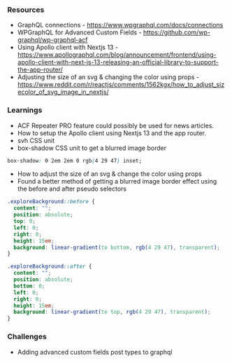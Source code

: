 ### Resources
- GraphQL connections - https://www.wpgraphql.com/docs/connections
- WPGraphQL for Advanced Custom Fields - https://github.com/wp-graphql/wp-graphql-acf
- Using Apollo client with Nextjs 13 - https://www.apollographql.com/blog/announcement/frontend/using-apollo-client-with-next-js-13-releasing-an-official-library-to-support-the-app-router/
- Adjusting the size of an svg & changing the color using props - https://www.reddit.com/r/reactjs/comments/1562kgx/how_to_adjust_sizecolor_of_svg_image_in_nextjs/

### Learnings
- ACF Repeater PRO feature could possibly be used for news articles.
- How to setup the Apollo client using Nextjs 13 and the app router.
- svh CSS unit
- box-shadow CSS unit to get a blurred image border
```css
box-shadow: 0 2em 2em 0 rgb(4 29 47) inset;
```
- How to adjust the size of an svg & change the color using props
- Found a better method of getting a blurred image border effect using the before and after pseudo selectors
```css
.exploreBackground::before {
  content: "";
  position: absolute;
  top: 0;
  left: 0;
  right: 0;
  height: 15em;
  background: linear-gradient(to bottom, rgb(4 29 47), transparent);
}

.exploreBackground::after {
  content: "";
  position: absolute;
  bottom: 0;
  left: 0;
  right: 0;
  height: 15em;
  background: linear-gradient(to top, rgb(4 29 47), transparent);
}
```

### Challenges 
- Adding advanced custom fields post types to graphql
